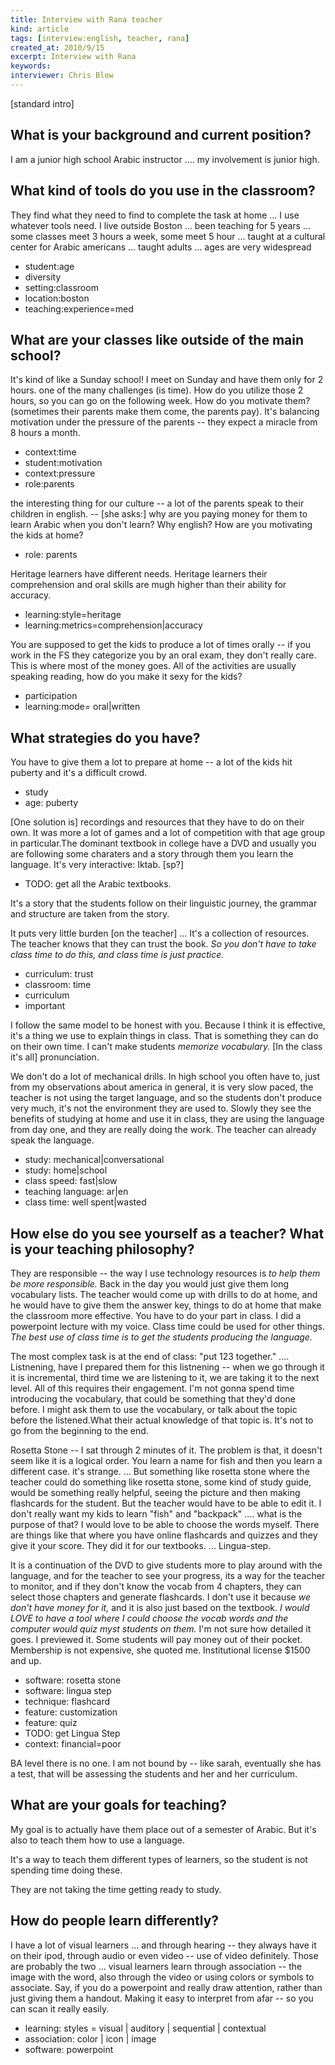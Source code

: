 ```yaml
---
title: Interview with Rana teacher
kind: article
tags: [interview:english, teacher, rana]
created_at: 2010/9/15
excerpt: Interview with Rana
keywords:
interviewer: Chris Blow
---
```



[standard intro]

## What is your background and current position?

I am a junior high school Arabic instructor .... my involvement is junior high.

## What kind of tools do you use in the classroom? 

They find what they need to find to complete the task at home ... I use whatever tools  need. I live outside Boston ... been teaching for 5 years ... some classes meet 3 hours a week, some meet 5 hour ... taught at a cultural center for Arabic americans ... taught adults ... ages are very widespread

- student:age
- diversity
- setting:classroom
- location:boston
- teaching:experience=med

## What are your classes like outside of the main school? 

It's kind of like a Sunday school! I meet on Sunday and have them only for 2 hours. one of the many challenges (is time). How do you utilize those 2 hours, so you can go on the following week. How do you motivate them? (sometimes their parents make them come, the parents pay). It's balancing motivation under the pressure of the parents -- they expect a miracle from 8 hours a month. 

- context:time
- student:motivation
- context:pressure
- role:parents

the interesting thing for our culture -- a lot of the parents speak to their children in english. -- [she asks:] why are you paying money for them to learn Arabic when you don't learn? Why english? How are you motivating the kids at home?

- role: parents

Heritage learners have different needs. Heritage learners their comprehension and oral skills are mugh higher than their ability for accuracy. 

- learning:style=heritage
- learning:metrics=comprehension|accuracy

You are supposed to get the kids to produce a lot of times orally -- if you work in the FS they categorize you by an oral exam, they don't really care. This is where most of the money goes. All of the activities are usually speaking reading, how do you make it sexy for the kids?

- participation
- learning:mode= oral|written

## What strategies do you have? 

You have to give them a lot to prepare at home -- a lot of the kids hit puberty and it's a difficult crowd. 

- study
- age: puberty

[One solution is] recordings and resources that they have to do on their own. It was more a lot of games and a lot of competition with that age group in particular.The dominant textbook in college have a DVD and usually you are following some charaters and a story through them you learn the language. It's very interactive: Iktab. [sp?]

- TODO: get all the Arabic textbooks. 

It's a story that the students follow on their linguistic journey, the grammar and structure are taken from the story. 

It puts very little burden [on the teacher] ... It's a collection of resources. 
The teacher knows that they can trust the book. *So you don't have to take class time to do this, and class time is just practice.*

- curriculum: trust
- classroom: time
- curriculum
- important

I follow the same model to be honest with you. Because I think it is effective, it's a thing we use to explain things in class. 
That is something they can do on their own time. I can't make students *memorize vocabulary.* [In the class it's all] pronunciation.

We don't do a lot of mechanical drills. In high school you often have to, just from my observations about america in general, it is very slow paced, the teacher is not using the target language, and so the students don't produce very much, it's not the environment they are used to. Slowly they see the benefits of studying at home and use it in class, they are using the language from day one, and they are really doing the work. The teacher can already speak the language. 

- study: mechanical|conversational
- study: home|school
- class speed: fast|slow
- teaching language: ar|en
- class time: well spent|wasted

## How else do you see yourself as a teacher? What is your teaching philosophy?

They are responsible -- the way I use technology resources is *to help them be more responsible.* Back in the day you would just give them long vocabulary lists. The teacher would come up with drills to do at home, and he would have to give them the answer key, things to do at home that make the classroom more effective. You have to do your part in class. I did a powerpoint lecture with my voice. Class time could be used for other things. *The best use of class time is to get the students producing the language.*

The most complex task is at the end of class: "put 123 together." .... Listnening, have I prepared them for this listnening -- when we go through it it is incremental, third time we are listening to it, we are taking it to the next level. All of this requires their engagement. I'm not gonna spend time introducing the vocabulary, that could be something that they'd done before. I might ask them to use the vocabulary, or talk about the topic before the listened.What their actual knowledge of that topic is. It's not to go from the beginning to the end. 

Rosetta Stone -- I sat through 2 minutes of it. The problem is that, it doesn't seem like it is a logical order. You learn a name for fish and then you learn a different case. it's strange. ... But something like rosetta stone where the teacher could do something like rosetta stone, some kind of study guide, would be something really helpful, seeing the picture and then making flashcards for the student. But the teacher would have to be able to edit it. I don't really want my kids to learn "fish" and "backpack" .... what is the purpose of that? I would love to be able to choose the words myself. There are things like that where you have online flashcards and quizzes and they give it your score. They did it for our textbooks. ... Lingua-step.

It is a continuation of the DVD to give students more to play around with the language, and for the teacher to see your progress, its a way for the teacher to monitor, and if they don't know the vocab from 4 chapters, they can select those chapters and generate flashcards. I don't use it because *we don't have money for it,* and it is also just based on the textbook. *I would LOVE to have a tool where I could choose the vocab words and the computer would quiz myst students on them.* I'm not sure how detailed it goes. I previewed it. Some students will pay money out of their pocket. Membership is not expensive, she quoted me.  Institutional license $1500 and up.

- software: rosetta stone
- software: lingua step
- technique: flashcard
- feature: customization
- feature: quiz
- TODO: get Lingua Step
- context: financial=poor

BA level there is no one. I am not bound by -- like sarah, eventually she has a test, that will be assessing the students and her and her curriculum. 

## What are your goals for teaching?

My goal is to actually have them place out of a semester of Arabic. But it's also to teach them how to use a language. 

It's a way to teach them different types of learners, so the student is not spending time doing these. 

They are not taking the time getting ready to study. 

## How do people learn differently? 

I have a lot of visual learners ... and through hearing -- they always have it on their ipod, through audio or even video -- use of video definitely.  Those are probably the two ... visual learners learn through association -- the image with the word, also through the video
or using colors or symbols to associate. Say, if you do a powerpoint and really draw attention, rather than just giving them a handout. 
Making it easy to interpret from afar -- so you can scan it really easily. 

- learning: styles = visual | auditory | sequential | contextual
- association: color | icon | image 
- software: powerpoint









